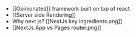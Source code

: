 - [[Opinionated]] framework built on top of react
- [[Server side Rendering]]
- Why next js? [[NextJs key ingredients.png]]
- [[NextJs App vs Pages router.png]]
